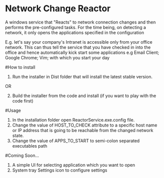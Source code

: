 # Network Change Reactor
A windows service that "Reacts" to network connection changes and then performs the pre-configured tasks.
For the time being, on detecting a network, it only opens the applications specified in the configuration

E.g. let's say your company's Intranet is accessible only from your office network.
This can thus tell the service that you have checked in into the office and hence automatically kick start some applications e.g Email Client; Google Chrome; Vim; with which you start your day

#How to install
1. Run the installer in Dist folder that will install the latest stable version.

  OR

2. Build the installer from the code and install (if you want to play with the code first)

#Usage
1. In the installation folder open ReactorService.exe.config file.
2. Change the value of HOST_TO_CHECK attribute to a specific host name or IP address
that is going to be reachable from the changed network state.
3. Change the value of APPS_TO_START to semi-colon separated executables path

#Coming Soon...
1. A simple UI for selecting application which you want to open
2. System tray Settings icon to configure settings

